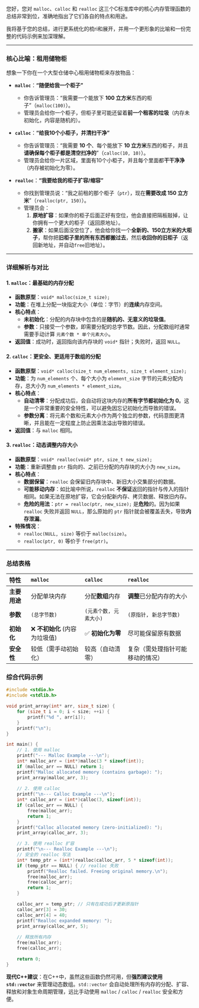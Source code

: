 您好，您对 `malloc`、`calloc` 和 `realloc` 这三个C标准库中的核心内存管理函数的总结非常到位，准确地指出了它们各自的特点和用途。

我将基于您的总结，进行更系统化的梳ri和展开，并用一个更形象的比喻和一份完整的代码示例来加深理解。

-----

### 核心比喻：租用储物柜

想象一下你在一个大型仓储中心租用储物柜来存放物品：

  * **`malloc`**：**“随便给我一个柜子”**

      * 你告诉管理员：“我需要一个能放下 **100 立方米**东西的柜子”（`malloc(100)`）。
      * 管理员会给你一个柜子，但柜子里可能还留着**前一个租客的垃圾**（内存未初始化，内容是随机的）。

  * **`calloc`**：**“给我10个小柜子，并清扫干净”**

      * 你告诉管理员：“我需要 **10 个**、每个能放下 **10 立方米**东西的柜子，并且**请确保每个柜子都是清空扫净的**”（`calloc(10, 10)`）。
      * 管理员会给你一片区域，里面有10个小柜子，并且每个里面都**干干净净**（内存被初始化为零）。

  * **`realloc`**：**“我要给我的柜子扩容/缩容”**

      * 你找到管理员说：“我之前租的那个柜子（`ptr`），现在**需要改成 150 立方米**”（`realloc(ptr, 150)`）。
      * 管理员会：
        1.  **原地扩容**：如果你的柜子后面正好有空位，他会直接把隔板敲掉，让你拥有一个更大的柜子（返回原地址）。
        2.  **搬家**：如果后面没空位了，他会给你找一个**全新的、150立方米的大柜子**，帮你把**旧柜子里的所有东西都搬过去**，然后**收回你的旧柜子**（返回新地址，并自动`free`旧地址）。

-----

### 详细解析与对比

#### 1\. `malloc`：最基础的内存分配

  * **函数原型**：`void* malloc(size_t size);`
  * **功能**：在堆上分配一块指定大小（单位：字节）的**连续**内存空间。
  * **核心特点**：
      * **未初始化**：分配的内存块中包含的是**随机的、无意义的垃圾值**。
      * **参数**：只接受一个参数，即需要分配的总字节数。因此，分配数组时通常需要手动计算 `元素个数 * 单个元素大小`。
  * **返回值**：成功时，返回指向该内存块的 `void*` 指针；失败时，返回 `NULL`。

#### 2\. `calloc`：更安全、更适用于数组的分配

  * **函数原型**：`void* calloc(size_t num_elements, size_t element_size);`
  * **功能**：为 `num_elements` 个、每个大小为 `element_size` 字节的元素分配内存，总大小为 `num_elements * element_size`。
  * **核心特点**：
      * **自动清零**：分配成功后，会自动将这块内存的**所有字节都初始化为 0**。这是一个非常重要的安全特性，可以避免因忘记初始化而导致的错误。
      * **参数分离**：将元素个数和元素大小作为两个独立的参数，代码意图更清晰，并且能在一定程度上防止因乘法溢出导致的错误。
  * **返回值**：与 `malloc` 相同。

#### 3\. `realloc`：动态调整内存大小

  * **函数原型**：`void* realloc(void* ptr, size_t new_size);`
  * **功能**：重新调整由 `ptr` 指向的、之前已分配的内存块的大小为 `new_size`。
  * **核心特点**：
      * **数据保留**：`realloc` 会保留旧内存块中、新旧大小交集部分的数据。
      * **可能移动内存**：如比喻中所说，`realloc` **不保证**返回的指针与传入的指针相同。如果无法在原地扩容，它会分配新内存、拷贝数据、释放旧内存。
      * **危险的用法**：`ptr = realloc(ptr, new_size);` 是**危险**的。因为如果 `realloc` 失败并返回 `NULL`，那么原始的 `ptr` 指针就会被覆盖丢失，导致**内存泄漏**。
  * **特殊情况**：
      * `realloc(NULL, size)` 等价于 `malloc(size)`。
      * `realloc(ptr, 0)` 等价于 `free(ptr)`。

-----

### 总结表格

| 特性       | `malloc`            | `calloc`       | `realloc`        |
| :------- | :------------------ | :------------- | :--------------- |
| **主要用途** | 分配单块内存              | 分配**数组**内存     | **调整**已分配内存的大小   |
| **参数**   | `(总字节数)`            | `(元素个数, 元素大小)` | `(原指针, 新总字节数)`   |
| **初始化**  | ❌ **不初始化** (内容为垃圾值) | ✅ **初始化为零**    | 尽可能保留原有数据        |
| **安全性**  | 较低（需手动初始化）          | 较高（自动清零）       | 复杂（需处理指针可能移动的情况） |

### 综合代码示例

```c
#include <stdio.h>
#include <stdlib.h>

void print_array(int* arr, size_t size) {
    for (size_t i = 0; i < size; ++i) {
        printf("%d ", arr[i]);
    }
    printf("\n");
}

int main() {
    // 1. 使用 malloc
    printf("--- Malloc Example ---\n");
    int* malloc_arr = (int*)malloc(3 * sizeof(int));
    if (malloc_arr == NULL) return 1;
    printf("Malloc allocated memory (contains garbage): ");
    print_array(malloc_arr, 3);
    
    // 2. 使用 calloc
    printf("\n--- Calloc Example ---\n");
    int* calloc_arr = (int*)calloc(3, sizeof(int));
    if (calloc_arr == NULL) {
        free(malloc_arr);
        return 1;
    }
    printf("Calloc allocated memory (zero-initialized): ");
    print_array(calloc_arr, 3);

    // 3. 使用 realloc 扩容
    printf("\n--- Realloc Example ---\n");
    // 安全的 realloc 写法
    int* temp_ptr = (int*)realloc(calloc_arr, 5 * sizeof(int));
    if (temp_ptr == NULL) { // realloc 失败
        printf("Realloc failed. Freeing original memory.\n");
        free(malloc_arr);
        free(calloc_arr);
        return 1;
    }

    calloc_arr = temp_ptr; // 只有在成功后才更新原指针
    calloc_arr[3] = 30;
    calloc_arr[4] = 40;
    printf("Realloc expanded memory: ");
    print_array(calloc_arr, 5);
    
    // 释放所有内存
    free(malloc_arr);
    free(calloc_arr);

    return 0;
}
```

**现代C++建议**：在C++中，虽然这些函数仍然可用，但**强烈建议使用 `std::vector`** 来管理动态数组。`std::vector` 会自动处理所有内存的分配、扩容、释放和对象生命周期管理，远比手动使用 `malloc` / `calloc` / `realloc` 安全和方便。